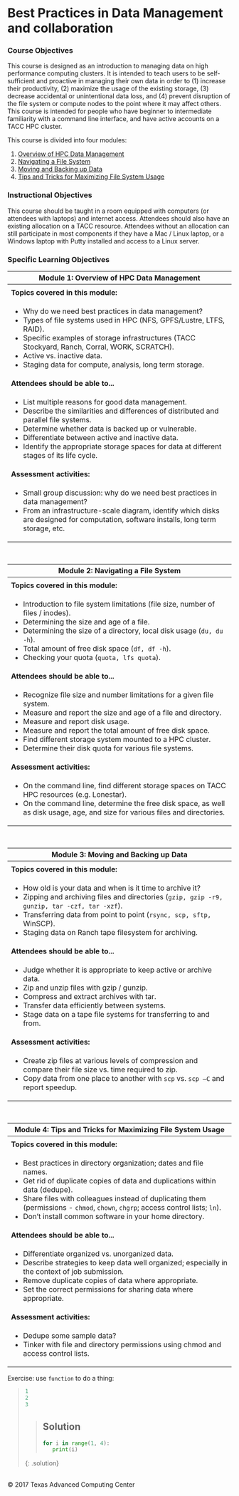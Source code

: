 # Best Practices in Data Management and collaboration

### Course Objectives

This course is designed as an introduction to managing data on high performance computing clusters. It is intended to teach users to be self-sufficient and proactive in managing their own data in order to (1) increase their productivity, (2) maximize the usage of the existing storage, (3) decrease accidental or unintentional data loss, and (4) prevent disruption of the file system or compute nodes to the point where it may affect others. This course is intended for people who have beginner to intermediate familiarity with a command line interface, and have active accounts on a TACC HPC cluster.

This course is divided into four modules:

 1. [Overview of HPC Data Management](#mod1)
 2. [Navigating a File System](#mod2)
 3. [Moving and Backing up Data](#mod3)
 4. [Tips and Tricks for Maximizing File System Usage](#mod4)
 

### Instructional Objectives

This course should be taught in a room equipped with computers (or attendees with laptops) and internet access. Attendees should also have an existing allocation on a TACC resource. Attendees without an allocation can still participate in most components if they have a Mac / Linux laptop, or a Windows laptop with Putty installed and access to a Linux server.


### Specific Learning Objectives

| <a name="mod1"></a>Module 1: Overview of HPC Data Management |
| --- |
| |
| **Topics covered in this module:** |
| <ul> <li> Why do we need best practices in data management? </li> <li> Types of file systems used in HPC (NFS, GPFS/Lustre, LTFS, RAID). </li> <li> Specific examples of storage infrastructures (TACC Stockyard, Ranch, Corral, WORK, SCRATCH). </li ><li> Active vs. inactive data. </li> <li> Staging data for compute, analysis, long term storage. </li> </ul> |
| **Attendees should be able to...** |
| <ul><li> List multiple reasons for good data management. </li><li> Describe the similarities and differences of distributed and parallel file systems. </li><li> Determine whether data is backed up or vulnerable. </li><li> Differentiate between active and inactive data. </li><li> Identify the appropriate storage spaces for data at different stages of its life cycle. </li></ul> |
| **Assessment activities:** |
| <ul><li> Small group discussion: why do we need best practices in data management? </li><li> From an infrastructure-scale diagram, identify which disks are designed for computation, software installs, long term storage, etc. </li></ul> |


<br>

| <a name="mod2"></a>Module 2: Navigating a File System |
| --- |
| |
| **Topics covered in this module:** |
| <ul><li> Introduction to file system limitations (file size, number of files / inodes). </li><li> Determining the size and age of a file. </li><li> Determining the size of a directory, local disk usage (`du, du -h`). </li><li> Total amount of free disk space (`df, df -h`). </li><li> Checking your quota (`quota, lfs quota`). </li></ul> |
| **Attendees should be able to...** |
| <ul><li> Recognize file size and number limitations for a given file system. </li><li> Measure and report the size and age of a file and directory. </li><li> Measure and report disk usage. </li><li> Measure and report the total amount of free disk space. </li><li> Find different storage system mounted to a HPC cluster. </li><li> Determine their disk quota for various file systems. </li></ul> |
| **Assessment activities:** |
| <ul><li> On the command line, find different storage spaces on TACC HPC resources (e.g. Lonestar). </li><li> On the command line, determine the free disk space, as well as disk usage, age, and size for various files and directories. </li></ul> |

<br>

| <a name="mod3"></a>Module 3: Moving and Backing up Data |
| --- |
| |
| **Topics covered in this module:** |
| <ul><li> How old is your data and when is it time to archive it? </li><li> Zipping and archiving files and directories (`gzip, gzip -r9, gunzip, tar -czf, tar -xzf`). </li><li> Transferring data from point to point (`rsync, scp, sftp,` WinSCP). </li><li> Staging data on Ranch tape filesystem for archiving. </li></ul> |
| **Attendees should be able to...** |
| <ul><li> Judge whether it is appropriate to keep active or archive data. </li><li> Zip and unzip files with gzip / gunzip. </li><li> Compress and extract archives with tar. </li><li> Transfer data efficiently between systems. </li><li> Stage data on a tape file systems for transferring to and from. </li></ul> |
| **Assessment activities:** |
| <ul><li> Create zip files at various levels of compression and compare their file size vs. time required to zip. </li><li> Copy data from one place to another with `scp` vs. `scp –C` and report speedup. </li></ul> |

<br>

| <a name="mod4"></a>Module 4: Tips and Tricks for Maximizing File System Usage |
| --- |
| |
| **Topics covered in this module:** |
| <ul><li> Best practices in directory organization; dates and file names. </li><li> Get rid of duplicate copies of data and duplications within data (dedupe). </li><li> Share files with colleagues instead of duplicating them (permissions - `chmod`, `chown`, `chgrp`; access control lists; `ln`). </li><li> Don’t install common software in your home directory. </li></ul> |
| **Attendees should be able to...** |
| <ul><li> Differentiate organized vs. unorganized data. </li><li> Describe strategies to keep data well organized; especially in the context of job submission. </li><li> Remove duplicate copies of data where appropriate. </li><li> Set the correct permissions for sharing data where appropriate. </li></ul> |
| **Assessment activities:** |
| <ul><li> Dedupe some sample data? </li><li> Tinker with file and directory permissions using chmod and access control lists. </li></ul> |

Exercise: use `function` to do a thing:
>
> ~~~python
> 1
> 2
> 3
> ~~~
>
> > ## Solution
> > ~~~python
> > for i in range(1, 4):
> >    print(i)
> > ~~~
> {: .solution}

<br>
&copy; 2017 Texas Advanced Computing Center

